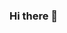 ### Hi there 👋

<!--
**75Engel/75Engel** is a ✨ _special_ ✨ repository because its `README.md` (this file) appears on your GitHub profile.

Here are some ideas to get you started:

- 🔭 Actualmente estoy trabajando en ...ningun sitio, me dedico a mis cosas, aficiones ya aprender (tengo mucho que aprender)😎
- 🌱 Actualmente estoy aprendiendo... The Bridge, estoy cursando un Bootcamp sobre DS, que es un tema que me hace ser curioso (que ya lo soy de por si)😋
- 👯 Busco colaborar en...DS
- 🤔 I’m looking for help with ...sobre todo programacion, es algo que deje muy de lado
- 💬 Ask me about ...conceptos empresariales, tengo mucha experi en lo que es una empresa y que te tienes que fijar
- 📫 How to reach me: ...por correo, por supuesto (javiertenorioruiz@gmail.com)
- 😄 Pronouns: ...
- ⚡ Fun fact: ...
-->
